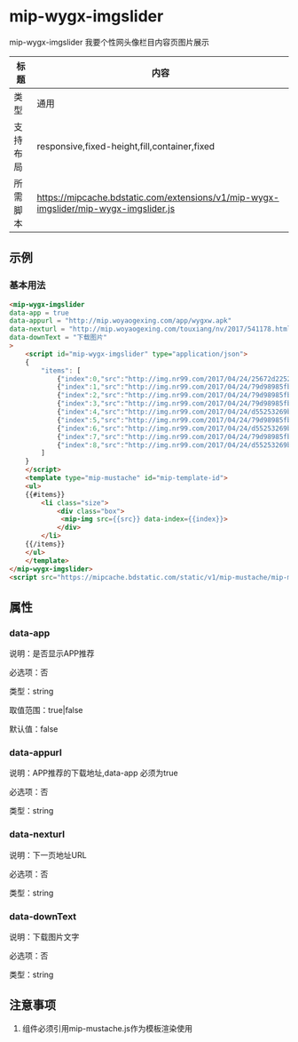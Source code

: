 # mip-wygx-imgslider

mip-wygx-imgslider 我要个性网头像栏目内容页图片展示

标题|内容
----|----
类型|通用
支持布局|responsive,fixed-height,fill,container,fixed
所需脚本|https://mipcache.bdstatic.com/extensions/v1/mip-wygx-imgslider/mip-wygx-imgslider.js
## 示例

### 基本用法
```html
<mip-wygx-imgslider
data-app = true
data-appurl = "http://mip.woyaogexing.com/app/wygxw.apk"
data-nexturl = "http://mip.woyaogexing.com/touxiang/nv/2017/541178.html"
data-downText = "下载图片"
>
	<script id="mip-wygx-imgslider" type="application/json">
	{
		"items": [
			{"index":0,"src":"http://img.nr99.com/2017/04/24/25672d2252327195_600x600.jpg"},
			{"index":1,"src":"http://img.nr99.com/2017/04/24/79d98985fb2d061d_600x600.jpg"},
			{"index":2,"src":"http://img.nr99.com/2017/04/24/79d98985fb2d061d_600x600.jpg"},
			{"index":3,"src":"http://img.nr99.com/2017/04/24/79d98985fb2d061d_600x600.jpg"},
			{"index":4,"src":"http://img.nr99.com/2017/04/24/d55253269bd25466_600x600.jpg"},
			{"index":5,"src":"http://img.nr99.com/2017/04/24/79d98985fb2d061d_600x600.jpg"},
			{"index":6,"src":"http://img.nr99.com/2017/04/24/d55253269bd25466_600x600.jpg"},
			{"index":7,"src":"http://img.nr99.com/2017/04/24/79d98985fb2d061d_600x600.jpg"},
			{"index":8,"src":"http://img.nr99.com/2017/04/24/d55253269bd25466_600x600.jpg"}
		]
	}
	</script>
	<template type="mip-mustache" id="mip-template-id">
	<ul>
	{{#items}}
		<li class="size">
            <div class="box">
             <mip-img src={{src}} data-index={{index}}>
            </div>
        </li>
    {{/items}}
    </ul>
	</template>
</mip-wygx-imgslider>
<script src="https://mipcache.bdstatic.com/static/v1/mip-mustache/mip-mustache.js"></script>
```

## 属性

### data-app

说明：是否显示APP推荐

必选项：否

类型：string

取值范围：true|false

默认值：false

### data-appurl

说明：APP推荐的下载地址,data-app 必须为true

必选项：否

类型：string

### data-nexturl

说明：下一页地址URL

必选项：否

类型：string

### data-downText

说明：下载图片文字

必选项：否

类型：string

## 注意事项
1. 组件必须引用mip-mustache.js作为模板渲染使用

